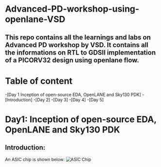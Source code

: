# Advanced-PD-workshop-using-openlane-VSD
## This repo contains all the learnings and labs on Advanced PD workshop by VSD. It contains all the informations on RTL to GDSII implementation of a PICORV32 design using openlane flow.
# Table of content
 -[Day 1 Inception of open-source EDA, OpenLANE and Sky130 PDK]
  -[Introduction]
 -[Day 2]
 -[Day 3]
 -[Day 4]
 -[Day 5]
 
# Day1: Inception of open-source EDA, OpenLANE and Sky130 PDK
## Introduction:
An ASIC chip is shown below:
![ASIC Chip](https://github.com/Santosh3672/Advanced-PD-workshop-using-openlane-VSD/Images/D1_1.png)
